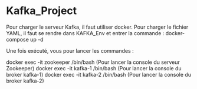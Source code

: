 # Kafka_Project

Pour charger le serveur Kafka, il faut utiliser docker. Pour charger le fichier YAML, il faut se rendre dans KAFKA_Env et entrer la commande : docker-compose up -d

Une fois exécuté, vous pour lancer les commandes :

docker exec -it zookeeper /bin/bash (Pour lancer la console du serveur Zookeeper)
docker exec -it kafka-1 /bin/bash (Pour lancer la console du broker kafka-1)
docker exec -it kafka-2 /bin/bash (Pour lancer la console du broker kafka-2)
